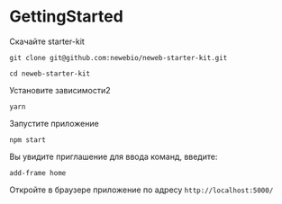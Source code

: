 # GettingStarted

Скачайте starter-kit

```git clone git@github.com:newebio/neweb-starter-kit.git```

`cd neweb-starter-kit`

Установите зависимости2

`yarn`

Запустите приложение

`npm start`

Вы увидите приглашение для ввода команд, введите:

`add-frame home`

Откройте в браузере приложение по адресу `http://localhost:5000/`
